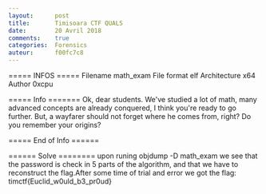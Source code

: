 ```yaml
---
layout:      post
title:       Timisoara CTF QUALS
date:        20 Avril 2018
comments:    true
categories:  Forensics
auteur:      f00fc7c8
---
```


===== INFOS ===== 
Filename                 math_exam
File format              elf
Architecture             x64
Author                   0xcpu 

===== Info =======
Ok, dear students. We've studied a lot of math, many advanced concepts
are already conquered, I think you're ready to go further. But, a
wayfarer should not forget where he comes from, right?
Do you remember your origins?

===== End of Info ======


====== Solve ========
upon runing objdump -D math_exam we see that the password is check in 5 parts of the algorithm, and that we have to reconstruct the flag.After some time of trial and error we got the flag: timctf{Euclid_w0uld_b3_pr0ud}

